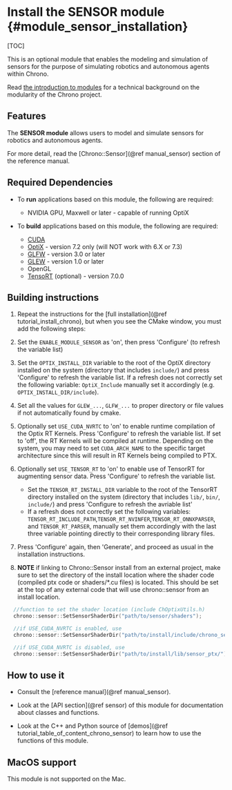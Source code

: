Install the SENSOR module   {#module_sensor_installation}
===============================

[TOC]

This is an optional module that enables the modeling and simulation of sensors for the purpose of simulating robotics and autonomous agents within Chrono.

Read [the introduction to modules](modularity.html) for a technical
background on the modularity of the Chrono project.


## Features

The **SENSOR module** allows users to model and simulate sensors for robotics and autonomous agents.

For more detail, read the [Chrono::Sensor](@ref manual_sensor) section of the reference manual.


## Required Dependencies

- To **run** applications based on this module, the following are required:
  * NVIDIA GPU, Maxwell or later - capable of running OptiX

- To **build** applications based on this module, the following are required:
  * [CUDA](https://developer.nvidia.com/cuda-downloads)
  * [OptiX](https://developer.nvidia.com/designworks/optix/download) - version 7.2 only (will NOT work with 6.X or 7.3)
  * [GLFW](https://www.glfw.org/) - version 3.0 or later
  * [GLEW](http://glew.sourceforge.net/) - version 1.0 or later
  * OpenGL
  * [TensoRT](https://developer.nvidia.com/tensorrt) (optional) - version 7.0.0

## Building instructions

1. Repeat the instructions for the [full installation](@ref tutorial_install_chrono), but when you see the CMake window, you must add the following steps:

2. Set the `ENABLE_MODULE_SENSOR` as 'on', then press 'Configure' (to refresh the variable list)

3. Set the `OPTIX_INSTALL_DIR` variable to the root of the OptiX directory installed on the system (directory that includes `include/`) and press 'Configure' to refresh the variable list. If a refresh does not correctly set the following variable: `OptiX_Include` manually set it accordingly (e.g. `OPTIX_INSTALL_DIR/include`).

5. Set all the values for `GLEW_...`, `GLFW_...` to proper directory or file values if not automatically found by cmake.

6. Optionally set `USE_CUDA_NVRTC` to 'on' to enable runtime compilation of the Optix RT Kernels. Press 'Configure' to refresh the variable list. If set to 'off', the RT Kernels will be compiled at runtime. Depending on the system, you may need to set `CUDA_ARCH_NAME` to the specific target architecture since this will result in RT Kernels being compiled to PTX.

7. Optionally set `USE_TENSOR_RT` to 'on' to enable use of TensorRT for augmenting sensor data. Press 'Configure' to refresh the variable list.
    * Set the `TENSOR_RT_INSTALL_DIR` variable to the root of the TensorRT directory installed on the system (directory that includes `lib/`, `bin/`, `include/`) and press 'Configure to refresh the avriable list'
    * If a refresh does not correctly set the following variables: `TENSOR_RT_INCLUDE_PATH`,`TENSOR_RT_NVINFER`,`TENSOR_RT_ONNXPARSER`, and `TENSOR_RT_PARSER`, manually set them accordingly with the last three variable pointing directly to their corresponding library files.

8. Press 'Configure' again, then 'Generate', and proceed as usual in the installation instructions.

9. **NOTE** if linking to Chrono::Sensor install from an external project, make sure to set the directory of the install location where the shader code (compiled ptx code or shaders/*.cu files) is located. This should be set at the top of any external code that will use chrono::sensor from an install location.
  ```cpp
    //function to set the shader location (include ChOptixUtils.h)
    chrono::sensor::SetSensorShaderDir("path/to/sensor/shaders");

    //if USE_CUDA_NVRTC is enabled, use
    chrono::sensor::SetSensorShaderDir("path/to/install/include/chrono_sensor/optix/shaders/");

    //if USE_CUDA_NVRTC is disabled, use
    chrono::sensor::SetSensorShaderDir("path/to/install/lib/sensor_ptx/");
  ```
## How to use it

- Consult the [reference manual](@ref manual_sensor).

- Look at the [API section](@ref sensor) of this module for documentation about classes and functions.

- Look at the C++ and Python source of [demos](@ref tutorial_table_of_content_chrono_sensor) to learn how to use the functions of this module.

## MacOS support

This module is not supported on the Mac.
